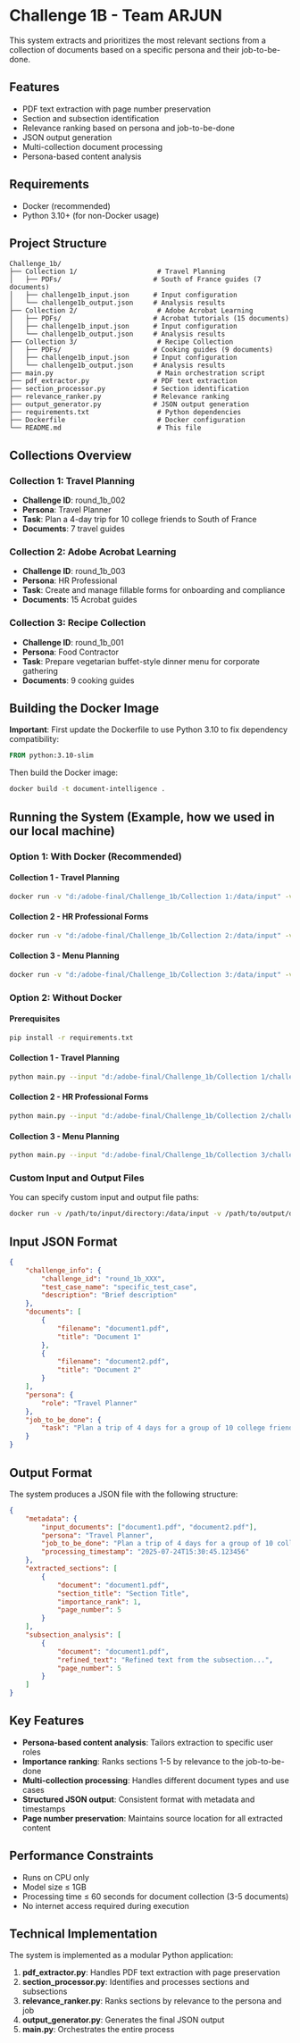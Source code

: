 # Challenge 1B - Team ARJUN

This system extracts and prioritizes the most relevant sections from a collection of documents based on a specific persona and their job-to-be-done.

## Features

- PDF text extraction with page number preservation
- Section and subsection identification
- Relevance ranking based on persona and job-to-be-done
- JSON output generation
- Multi-collection document processing
- Persona-based content analysis

## Requirements

- Docker (recommended)
- Python 3.10+ (for non-Docker usage)

## Project Structure

```
Challenge_1b/
├── Collection 1/                    # Travel Planning
│   ├── PDFs/                       # South of France guides (7 documents)
│   ├── challenge1b_input.json      # Input configuration
│   └── challenge1b_output.json     # Analysis results
├── Collection 2/                    # Adobe Acrobat Learning
│   ├── PDFs/                       # Acrobat tutorials (15 documents)
│   ├── challenge1b_input.json      # Input configuration
│   └── challenge1b_output.json     # Analysis results
├── Collection 3/                    # Recipe Collection
│   ├── PDFs/                       # Cooking guides (9 documents)
│   ├── challenge1b_input.json      # Input configuration
│   └── challenge1b_output.json     # Analysis results
├── main.py                          # Main orchestration script
├── pdf_extractor.py                # PDF text extraction
├── section_processor.py            # Section identification
├── relevance_ranker.py             # Relevance ranking
├── output_generator.py             # JSON output generation
├── requirements.txt                 # Python dependencies
├── Dockerfile                       # Docker configuration
└── README.md                        # This file
```

## Collections Overview

### Collection 1: Travel Planning
- **Challenge ID**: round_1b_002
- **Persona**: Travel Planner
- **Task**: Plan a 4-day trip for 10 college friends to South of France
- **Documents**: 7 travel guides

### Collection 2: Adobe Acrobat Learning
- **Challenge ID**: round_1b_003
- **Persona**: HR Professional
- **Task**: Create and manage fillable forms for onboarding and compliance
- **Documents**: 15 Acrobat guides

### Collection 3: Recipe Collection
- **Challenge ID**: round_1b_001
- **Persona**: Food Contractor
- **Task**: Prepare vegetarian buffet-style dinner menu for corporate gathering
- **Documents**: 9 cooking guides

## Building the Docker Image

**Important**: First update the Dockerfile to use Python 3.10 to fix dependency compatibility:

```dockerfile
FROM python:3.10-slim
```

Then build the Docker image:

```bash
docker build -t document-intelligence .
```

## Running the System (Example, how we used in our local machine)

### Option 1: With Docker (Recommended)

#### Collection 1 - Travel Planning
```bash
docker run -v "d:/adobe-final/Challenge_1b/Collection 1:/data/input" -v "d:/adobe-final/Challenge_1b/Collection 1:/data/output" document-intelligence
```

#### Collection 2 - HR Professional Forms
```bash
docker run -v "d:/adobe-final/Challenge_1b/Collection 2:/data/input" -v "d:/adobe-final/Challenge_1b/Collection 2:/data/output" document-intelligence
```

#### Collection 3 - Menu Planning
```bash
docker run -v "d:/adobe-final/Challenge_1b/Collection 3:/data/input" -v "d:/adobe-final/Challenge_1b/Collection 3:/data/output" document-intelligence
```

### Option 2: Without Docker

#### Prerequisites
```bash
pip install -r requirements.txt
```

#### Collection 1 - Travel Planning
```bash
python main.py --input "d:/adobe-final/Challenge_1b/Collection 1/challenge1b_input.json" --output "d:/adobe-final/Challenge_1b/Collection 1/challenge1b_output.json" --debug
```

#### Collection 2 - HR Professional Forms
```bash
python main.py --input "d:/adobe-final/Challenge_1b/Collection 2/challenge1b_input.json" --output "d:/adobe-final/Challenge_1b/Collection 2/challenge1b_output.json" --debug
```

#### Collection 3 - Menu Planning
```bash
python main.py --input "d:/adobe-final/Challenge_1b/Collection 3/challenge1b_input.json" --output "d:/adobe-final/Challenge_1b/Collection 3/challenge1b_output.json" --debug
```

### Custom Input and Output Files

You can specify custom input and output file paths:

```bash
docker run -v /path/to/input/directory:/data/input -v /path/to/output/directory:/data/output document-intelligence --input /data/input/custom_input.json --output /data/output/custom_output.json
```

## Input JSON Format

```json
{
    "challenge_info": {
        "challenge_id": "round_1b_XXX",
        "test_case_name": "specific_test_case",
        "description": "Brief description"
    },
    "documents": [
        {
            "filename": "document1.pdf",
            "title": "Document 1"
        },
        {
            "filename": "document2.pdf",
            "title": "Document 2"
        }
    ],
    "persona": {
        "role": "Travel Planner"
    },
    "job_to_be_done": {
        "task": "Plan a trip of 4 days for a group of 10 college friends."
    }
}
```

## Output Format

The system produces a JSON file with the following structure:

```json
{
    "metadata": {
        "input_documents": ["document1.pdf", "document2.pdf"],
        "persona": "Travel Planner",
        "job_to_be_done": "Plan a trip of 4 days for a group of 10 college friends.",
        "processing_timestamp": "2025-07-24T15:30:45.123456"
    },
    "extracted_sections": [
        {
            "document": "document1.pdf",
            "section_title": "Section Title",
            "importance_rank": 1,
            "page_number": 5
        }
    ],
    "subsection_analysis": [
        {
            "document": "document1.pdf",
            "refined_text": "Refined text from the subsection...",
            "page_number": 5
        }
    ]
}
```

## Key Features

- **Persona-based content analysis**: Tailors extraction to specific user roles
- **Importance ranking**: Ranks sections 1-5 by relevance to the job-to-be-done
- **Multi-collection processing**: Handles different document types and use cases
- **Structured JSON output**: Consistent format with metadata and timestamps
- **Page number preservation**: Maintains source location for all extracted content

## Performance Constraints

- Runs on CPU only
- Model size ≤ 1GB
- Processing time ≤ 60 seconds for document collection (3-5 documents)
- No internet access required during execution

## Technical Implementation

The system is implemented as a modular Python application:

1. **pdf_extractor.py**: Handles PDF text extraction with page preservation
2. **section_processor.py**: Identifies and processes sections and subsections
3. **relevance_ranker.py**: Ranks sections by relevance to the persona and job
4. **output_generator.py**: Generates the final JSON output
5. **main.py**: Orchestrates the entire process


        
